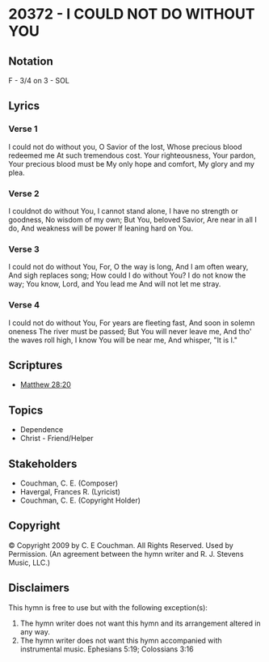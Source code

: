 # 20372 - I COULD NOT DO WITHOUT YOU

## Notation

F - 3/4 on 3 - SOL

## Lyrics

### Verse 1

I could not do without you, O Savior of the lost, Whose precious blood redeemed me At such tremendous cost. Your righteousness, Your pardon, Your precious blood must be My only hope and comfort, My glory and my plea.

### Verse 2

I couldnot do without You, I cannot stand alone, I have no strength or goodness, No wisdom of my own; But You, beloved Savior, Are near in all I do, And weakness will be power If leaning hard on You.

### Verse 3

I could not do without You, For, O the way is long, And I am often weary, And sigh replaces song; How could I do without You? I do not know the way; You know, Lord, and You lead me And will not let me stray.

### Verse 4

I could not do without You, For years are fleeting fast, And soon in solemn oneness The river must be passed; But You will never leave me, And tho' the waves roll high, I know You will be near me, And whisper, "It is I."


## Scriptures

- [Matthew 28:20](https://www.biblegateway.com/passage/?search=Matthew%2028%3A20)

## Topics

- Dependence
- Christ - Friend/Helper

## Stakeholders

- Couchman, C. E. (Composer)
- Havergal, Frances R. (Lyricist)
- Couchman, C. E. (Copyright Holder)

## Copyright

© Copyright 2009 by C. E Couchman. All Rights Reserved. Used by Permission.
(An agreement between the hymn writer and R. J. Stevens Music, LLC.)

## Disclaimers

This hymn is free to use but with the following exception(s):
1. The hymn writer does not want this hymn and its arrangement altered in any way.
2. The hymn writer does not want this hymn accompanied with instrumental music.
Ephesians 5:19; Colossians 3:16

